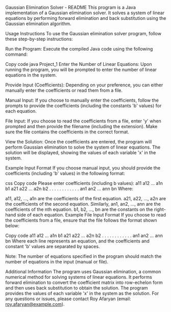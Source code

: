 Gaussian Elimination Solver - README
This program is a Java implementation of a Gaussian elimination solver. It solves a system of linear equations by performing forward elimination and back substitution using the Gaussian elimination algorithm.

Usage Instructions
To use the Gaussian elimination solver program, follow these step-by-step instructions:

Run the Program: Execute the compiled Java code using the following command:

Copy code
java Project_1
Enter the Number of Linear Equations: Upon running the program, you will be prompted to enter the number of linear equations in the system.

Provide Input (Coefficients): Depending on your preference, you can either manually enter the coefficients or read them from a file.

Manual Input: If you choose to manually enter the coefficients, follow the prompts to provide the coefficients (including the constants 'b' values) for each equation.

File Input: If you choose to read the coefficients from a file, enter 'y' when prompted and then provide the filename (including the extension). Make sure the file contains the coefficients in the correct format.

View the Solution: Once the coefficients are entered, the program will perform Gaussian elimination to solve the system of linear equations. The solution will be displayed, showing the values of each variable 'x' in the system.

Example Input Format
If you choose manual input, you should provide the coefficients (including 'b' values) in the following format:

css
Copy code
Please enter coefficients (including b values):
a11 a12 ... a1n b1
a21 a22 ... a2n b2
.   .        .    .
.   .        .    .
.   .        .    .
an1 an2 ... ann bn
Where:

a11, a12, ..., a1n are the coefficients of the first equation.
a21, a22, ..., a2n are the coefficients of the second equation.
Similarly, an1, an2, ..., ann are the coefficients of the nth equation.
b1, b2, ..., bn are the constants on the right-hand side of each equation.
Example File Input Format
If you choose to read the coefficients from a file, ensure that the file follows the format shown below:

Copy code
a11 a12 ... a1n b1
a21 a22 ... a2n b2
.   .        .    .
.   .        .    .
.   .        .    .
an1 an2 ... ann bn
Where each line represents an equation, and the coefficients and constant 'b' values are separated by spaces.

Note: The number of equations specified in the program should match the number of equations in the input (manual or file).

Additional Information
The program uses Gaussian elimination, a common numerical method for solving systems of linear equations.
It performs forward elimination to convert the coefficient matrix into row-echelon form and then uses back substitution to obtain the solution.
The program provides the values of each variable 'x' in the system as the solution.
For any questions or issues, please contact Roy Afaryan (email: roy.afaryan@example.com).
